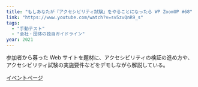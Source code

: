 ```yaml
---
title: "もしあなたが『アクセシビリティ試験』をやることになったら WP ZoomUP #68"
link: "https://www.youtube.com/watch?v=sv5zvQnR9_s"
tags:
  - "手動テスト"
  - "会社・団体の独自ガイドライン"
year: 2021
---
```


参加者から募った Web サイトを題材に、アクセシビリティの検証の進め方や、アクセシビリティ試験の実施要件などをデモしながら解説している。

[イベントページ](https://wpzoomup.com/report-68/)
